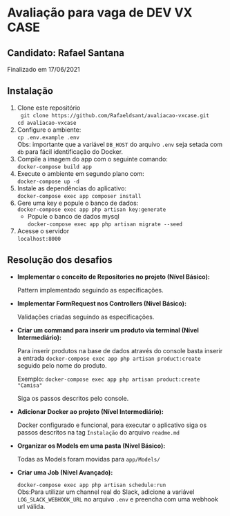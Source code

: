 # Avaliação para vaga de DEV VX CASE

## Candidato: Rafael Santana  
Finalizado em 17/06/2021

## Instalação

 1. Clone este repositório  
 ` git clone https://github.com/Rafaeldsant/avaliacao-vxcase.git`  
 `cd avaliacao-vxcase`  
 2. Configure o ambiente:  
 `cp .env.example .env`  
 Obs: importante que a variável `DB_HOST` do arquivo `.env` seja setada com `db` para fácil identificação do Docker.
 3. Compile a imagem do app com o seguinte comando:  
 `docker-compose build app`  
 4. Execute o ambiente em segundo plano com:  
 `docker-compose up -d`
 5. Instale as dependências do aplicativo:  
 `docker-compose exec app composer install`
 6. Gere uma key e popule o banco de dados:  
 `docker-compose exec app php artisan key:generate`  
    - Popule o banco de dados mysql  
 `docker-compose exec app php artisan migrate --seed`  
 7. Acesse o servidor  
 `localhost:8000`  


## Resolução dos desafios

- **Implementar o conceito de Repositories no projeto (Nível Básico):**  

	Pattern implementado seguindo as especificações.

- **Implementar FormRequest nos Controllers (Nível Básico):**  

	Validações criadas seguindo as especificações.

- **Criar um command para inserir um produto via terminal (Nível Intermediário):**  

	Para inserir produtos na base de dados através do console basta inserir a entrada `docker-compose exec app php artisan product:create` seguido pelo nome do produto.  
	
	Exemplo: `docker-compose exec app php artisan product:create "Camisa"`  
	
	Siga os passos descritos pelo console.

- **Adicionar Docker ao projeto (Nível Intermediário):**  

	Docker configurado e funcional, para executar o aplicativo siga os passos descritos na tag `Instalação` do arquivo `readme.md`

- **Organizar os Models em uma pasta (Nível Básico):**  

	Todas as Models foram movidas para `app/Models/`

- **Criar uma Job (Nível Avançado):**  

	`docker-compose exec app php artisan schedule:run`  
	Obs:Para utilizar um channel real do Slack, adicione a variável `LOG_SLACK_WEBHOOK_URL` no arquivo `.env` e preencha com uma webhook url válida.
